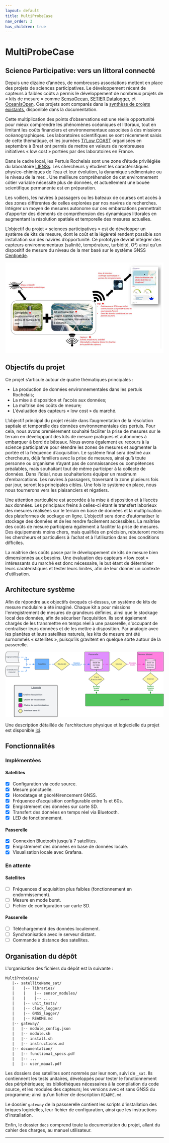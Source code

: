 ```yaml
---
layout: default
title: MultiProbeCase
nav_order: 3
has_children: true
---
```


# MultiProbeCase

## Science Participative: vers un littoral connecté

Depuis une dizaine d’années, de nombreuses associations mettent en place des projets de sciences participatives. Le développement récent de capteurs à faibles coûts a permis le développement de nombreux projets de « kits de mesure » comme [SensoOcean](https://www.astrolabe-expeditions.org/programme-de-sciences/sensocean/), [SETIER Datalogger](https://gitlab.irstea.fr/reversaal/setier_datalogger), et [OceanIsOpen](https://github.com/TamataOcean/OceanIsOpen). Ces projets sont comparés dans la [synthèse de projets existants](docs/state_of_the_art.pdf), disponible dans la documentation.

Cette multiplication des points d’observations est une réelle opportunité pour mieux comprendre les phénomènes océaniques et littoraux, tout en limitant les coûts financiers et environnementaux associées à des missions océanographiques. Les laboratoires scientifiques se sont récemment saisis de cette thématique, et les journées [Ti’Low COAST](http://ti-low-coast.fr/?PagePrincipale) organisées en septembre à Brest ont permis de mettre en valeurs de nombreuses initiatives « low cost » portées par des laboratoires en France.

Dans le cadre local, les Pertuis Rochelais sont une zone d’étude privilégiée du laboratoire [LIENSs](https://lienss.univ-larochelle.fr/). Les chercheurs y étudient les caractéristiques physico-chimiques de l’eau et leur évolution, la dynamique sédimentaire ou le niveau de la mer... Une meilleure compréhension de cet environnement côtier variable nécessite plus de données, et actuellement une bouée scientifique permanente est en préparation.

Les voiliers, les navires à passagers ou les bateaux de courses ont accès à des zones différentes de celles explorées par nos navires de recherches. Intégrer un moyen de mesures autonome sur ces embarcations permettrait d’apporter des éléments de compréhension des dynamiques littorales en augmentant la résolution spatiale et temporelle des mesures actuelles.

L’objectif du projet « sciences participatives » est de développer un système de kits de mesure, dont le coût et la légèreté rendent possible son installation sur des navires d’opportunité. Ce prototype devrait intégrer des capteurs environnementaux (salinité, température, turbidité, O²) ainsi qu’un dispositif de mesure du niveau de la mer basé sur le système GNSS [Centipède](https://docs.centipede.fr/).

![Schéma représentatif du système](/assets/schema_project_1.png)

## Objectifs du projet

Ce projet s’articule autour de quatre thématiques principales :

 - La production de données environnementales dans les pertuis Rochelais; 
 - La mise à disposition et l’accès aux données; 
 - La maîtrise des coûts de mesure; 
 - L’évaluation des capteurs « low cost » du marché.

L’objectif principal du projet réside dans l’augmentation de la résolution saptiale et temporelle des données environnementales des pertuis. Pour cela, nous avons premièrement souhaité faciliter la prise de mesures sur le terrain en développant des kits de mesure pratiques et autonomes à embarquer à bord de bâteaux. Nous avons également eu recours à la science participative pour étendre les zones de mesures et augmenter la portée et la fréquence d’acquisition. 
Le système final sera destiné aux chercheurs, déjà familiers avec la prise de mesures, ainsi qu’à toute personne ou organisme n’ayant pas de connaissances ou compétences préalables, mais souhaitant tout de même participer à la collecte de données. Dans l’idéal, nous souhaiterions équiper un maximum d’embarcations. Les navires à passagers, traversant la zone plusieurs fois par jour, seront les principales cibles. Une fois le système en place, nous nous tournerons vers les plaisanciers et régatiers.

Une attention particulière est accordée à la mise à disposition et à l’accès aux données. Les principaux freins à celles-ci étant le transfert laborieux des mesures réalisées sur le terrain en base de données et la multiplication des plateformes de sockage en ligne. L’objectif sera donc d’automatiser le stockage des données et de les rendre facilement accèssibles.
La maîtrise des coûts de mesure participera également à faciliter la prise de mesures. Des équipements moins chers, mais qualifiés en précision, rebuteront moins les chercheurs et particuliers à l’achat et à l’utilisation dans des conditions difficiles.

La maîtrise des coûts passe par le développement de kits de mesure bien dimensionnés aux besoins. Une évaluation des capteurs « low cost » intéressants du marché est donc nécessaire, le but étant de déterminer leurs caratéristiques et tester leurs limites, afin de leur donner un contexte d’utilisation.

## Architecture système

Afin de répondre aux objectifs évoqués ci-dessus, un système de kits de mesure modulaire a été imaginé. Chaque kit a pour missions l'enregistrement de mesures de grandeurs définies, ainsi que le stockage local des données, afin de sécuriser l’acquisition. Ils sont également chargés de les transmettre en temps réel à une passerelle, s'occupant de centraliser leurs données et de les mettre à disposition. Par analogie avec les planètes et leurs satellites naturels, les kits de mesure ont été surnommés « satellites », puisqu’ils gravitent en quelque sorte autour de la passerelle.

<img src="assets/simple_flux_diagram.png">

Une description détaillée de l'architecture physique et logiecielle du projet est disponible [ici](detailed_architecture.md).

## Fonctionnalités
### Implémentées
#### Satellites
- [x] Configuration via code source.
- [x] Mesure ponctuelle.
- [x] Horodatage et géoréférencement GNSS.
- [x] Fréquence d'acquisition configurable entre 1s et 60s.
- [x] Enrgistrement des données sur carte SD.
- [x] Transfert des données en temps réel via Bluetooth.
- [x] LED de fonctionnement.
#### Passerelle
- [x] Connexion Bluetooth jusqu'à 7 satellites.
- [x] Enrgistrement des données en base de données locale.
- [x] Visualisation locale avec Grafana.

### En attente
#### Satellites
- [ ] Fréquences d'acquisition plus faibles (fonctionnement en endormissement).
- [ ] Mesure en mode burst.
- [ ] Fichier de configuration sur carte SD.
#### Passerelle
- [ ] Téléchargement des données localement.
- [ ] Synchronisation avec le serveur distant.
- [ ] Commande à distance des satellites.

## Organisation du dépôt
L'organisation des fichiers du dépôt est la suivante :

```
MultiProbeCase/
   |-- satelliteName_sat/
   |    |-- libraries/
   |    |    |-- sensor_modules/
   |    |    |-- ...
   |    |-- unit_tests/
   |    |-- clock_logger/
   |    |-- GNSS_logger/
   |    |-- README.md
   |-- gateway/
   |   |-- module_config.json
   |   |-- module.sh
   |   |-- install.sh
   |   |-- instructions.md
   |-- documentation/
   |   |-- functional_specs.pdf
   |   |-- ...
   |   |-- user_maual.pdf
```

Les dossiers des satellites sont nommés par leur nom, suivi de `_sat`. Ils contiennent les tests unitaires, développés pour tester le fonctionnement des périphériques; les bibliothèques nécessaires à la compilation du code source, et les modules des capteurs; les versions avec et sans GNSS du programme; ainsi qu'un fichier de description `README.md`.

Le dossier `gateway` de la passserelle contient les scripts d'installation des briques logicielles, leur fichier de configuration, ainsi que les instructions d'installation.

Enfin, le dossier `docs` comprend toute la documentation du projet, allant du cahier des charges, au manuel utilisateur.
	

-------------------------------------------------------
